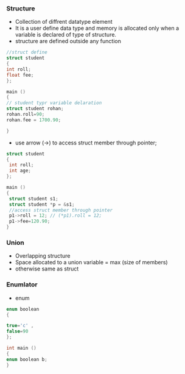
### **Structure**
- Collection of diffrent datatype element
- It is a user define data type and memory is allocated only when a variable is declared of type of structure.
- structure are defined outside any function
```c
//struct define
struct student 
{
int roll;
float fee;
};

main ()
{
// student typr variable delaration
struct student rohan;
rohan.roll=90;
rohan.fee = 1700.90;

}
```
- use arrow (->) to access struct member through pointer;
```c
struct student 
{
 int roll;
 int age;
};

main ()
{
 struct student s1;
 struct student *p = &s1;
 //access struct member through pointer
 p1->roll = 12; // (*p1).roll = 12;
 p1->fee=120.90; 
}
```


### **Union**
- Overlapping structure 
- Space allocated to a union variable = max (size of  members)
- otherwise same as struct


### **Enumlator**
- enum 
 ```c
enum boolean
{

 true='c' ,
 false=90
};

int main ()
{
 enum boolean b;
}
 
```